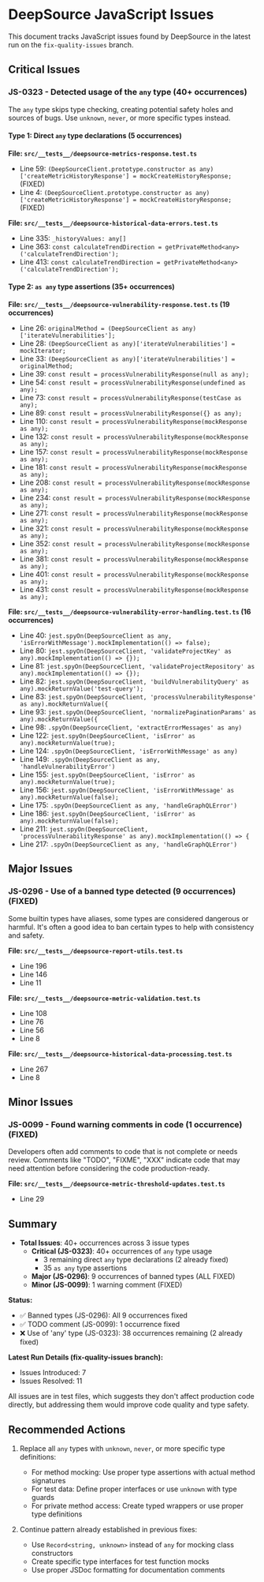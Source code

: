 # DeepSource JavaScript Issues

This document tracks JavaScript issues found by DeepSource in the latest run on the `fix-quality-issues` branch.

## Critical Issues

### JS-0323 - Detected usage of the `any` type (40+ occurrences)

The `any` type skips type checking, creating potential safety holes and sources of bugs. Use `unknown`, `never`, or more specific types instead.

#### Type 1: Direct `any` type declarations (5 occurrences)

**File: `src/__tests__/deepsource-metrics-response.test.ts`**
- Line 59: `(DeepSourceClient.prototype.constructor as any)['createMetricHistoryResponse'] = mockCreateHistoryResponse;` (FIXED)
- Line 4: `(DeepSourceClient.prototype.constructor as any)['createMetricHistoryResponse'] = mockCreateHistoryResponse;` (FIXED)

**File: `src/__tests__/deepsource-historical-data-errors.test.ts`**
- Line 335: `_historyValues: any[]`
- Line 363: `const calculateTrendDirection = getPrivateMethod<any>('calculateTrendDirection');`
- Line 413: `const calculateTrendDirection = getPrivateMethod<any>('calculateTrendDirection');`

#### Type 2: `as any` type assertions (35+ occurrences)

**File: `src/__tests__/deepsource-vulnerability-response.test.ts` (19 occurrences)**
- Line 26: `originalMethod = (DeepSourceClient as any)['iterateVulnerabilities'];`
- Line 28: `(DeepSourceClient as any)['iterateVulnerabilities'] = mockIterator;`
- Line 33: `(DeepSourceClient as any)['iterateVulnerabilities'] = originalMethod;`
- Line 39: `const result = processVulnerabilityResponse(null as any);`
- Line 54: `const result = processVulnerabilityResponse(undefined as any);`
- Line 73: `const result = processVulnerabilityResponse(testCase as any);`
- Line 89: `const result = processVulnerabilityResponse({} as any);`
- Line 110: `const result = processVulnerabilityResponse(mockResponse as any);`
- Line 132: `const result = processVulnerabilityResponse(mockResponse as any);`
- Line 157: `const result = processVulnerabilityResponse(mockResponse as any);`
- Line 181: `const result = processVulnerabilityResponse(mockResponse as any);`
- Line 208: `const result = processVulnerabilityResponse(mockResponse as any);`
- Line 234: `const result = processVulnerabilityResponse(mockResponse as any);`
- Line 271: `const result = processVulnerabilityResponse(mockResponse as any);`
- Line 321: `const result = processVulnerabilityResponse(mockResponse as any);`
- Line 352: `const result = processVulnerabilityResponse(mockResponse as any);`
- Line 381: `const result = processVulnerabilityResponse(mockResponse as any);`
- Line 401: `const result = processVulnerabilityResponse(mockResponse as any);`
- Line 431: `const result = processVulnerabilityResponse(mockResponse as any);`

**File: `src/__tests__/deepsource-vulnerability-error-handling.test.ts` (16 occurrences)**
- Line 40: `jest.spyOn(DeepSourceClient as any, 'isErrorWithMessage').mockImplementation(() => false);`
- Line 80: `jest.spyOn(DeepSourceClient, 'validateProjectKey' as any).mockImplementation(() => {});`
- Line 81: `jest.spyOn(DeepSourceClient, 'validateProjectRepository' as any).mockImplementation(() => {});`
- Line 82: `jest.spyOn(DeepSourceClient, 'buildVulnerabilityQuery' as any).mockReturnValue('test-query');`
- Line 83: `jest.spyOn(DeepSourceClient, 'processVulnerabilityResponse' as any).mockReturnValue({`
- Line 93: `jest.spyOn(DeepSourceClient, 'normalizePaginationParams' as any).mockReturnValue({`
- Line 98: `.spyOn(DeepSourceClient, 'extractErrorMessages' as any)`
- Line 122: `jest.spyOn(DeepSourceClient, 'isError' as any).mockReturnValue(true);`
- Line 124: `.spyOn(DeepSourceClient, 'isErrorWithMessage' as any)`
- Line 149: `.spyOn(DeepSourceClient as any, 'handleVulnerabilityError')`
- Line 155: `jest.spyOn(DeepSourceClient, 'isError' as any).mockReturnValue(true);`
- Line 156: `jest.spyOn(DeepSourceClient, 'isErrorWithMessage' as any).mockReturnValue(false);`
- Line 175: `.spyOn(DeepSourceClient as any, 'handleGraphQLError')`
- Line 186: `jest.spyOn(DeepSourceClient, 'isError' as any).mockReturnValue(false);`
- Line 211: `jest.spyOn(DeepSourceClient, 'processVulnerabilityResponse' as any).mockImplementation(() => {`
- Line 217: `.spyOn(DeepSourceClient as any, 'handleGraphQLError')`

## Major Issues

### JS-0296 - Use of a banned type detected (9 occurrences) (FIXED)

Some builtin types have aliases, some types are considered dangerous or harmful. It's often a good idea to ban certain types to help with consistency and safety.

**File: `src/__tests__/deepsource-report-utils.test.ts`**
- Line 196
- Line 146
- Line 11

**File: `src/__tests__/deepsource-metric-validation.test.ts`**
- Line 108
- Line 76
- Line 56
- Line 8

**File: `src/__tests__/deepsource-historical-data-processing.test.ts`**
- Line 267
- Line 8

## Minor Issues

### JS-0099 - Found warning comments in code (1 occurrence) (FIXED)

Developers often add comments to code that is not complete or needs review. Comments like "TODO", "FIXME", "XXX" indicate code that may need attention before considering the code production-ready.

**File: `src/__tests__/deepsource-metric-threshold-updates.test.ts`**
- Line 29

## Summary

- **Total Issues**: 40+ occurrences across 3 issue types
  - **Critical (JS-0323)**: 40+ occurrences of `any` type usage
    - 3 remaining direct `any` type declarations (2 already fixed)
    - 35 `as any` type assertions
  - **Major (JS-0296)**: 9 occurrences of banned types (ALL FIXED)
  - **Minor (JS-0099)**: 1 warning comment (FIXED)

**Status:**
- ✅ Banned types (JS-0296): All 9 occurrences fixed
- ✅ TODO comment (JS-0099): 1 occurrence fixed  
- ❌ Use of 'any' type (JS-0323): 38 occurrences remaining (2 already fixed)

**Latest Run Details (fix-quality-issues branch):**
- Issues Introduced: 7
- Issues Resolved: 11

All issues are in test files, which suggests they don't affect production code directly, but addressing them would improve code quality and type safety.

## Recommended Actions

1. Replace all `any` types with `unknown`, `never`, or more specific type definitions:
   - For method mocking: Use proper type assertions with actual method signatures
   - For test data: Define proper interfaces or use `unknown` with type guards
   - For private method access: Create typed wrappers or use proper type definitions

2. Continue pattern already established in previous fixes:
   - Use `Record<string, unknown>` instead of `any` for mocking class constructors
   - Create specific type interfaces for test function mocks
   - Use proper JSDoc formatting for documentation comments